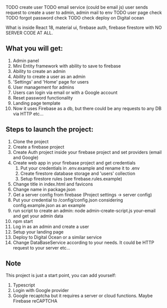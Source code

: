TODO create user
TODO email service (could be email js)
user sends request to create a user to admin, admin mail to env
TODO user page check
TODO forgot password check
TODO check deploy on Digital ocean

What is inside
React 18, material ui, firebase auth, firebase firestore with NO SERVER CODE AT ALL.

## What you will get:

1. Admin panel
2. Mini Entity framework with ability to save to firebase
3. Ability to create an admin
4. Ability to create a user as an admin
5. 'Settings' and 'Home' page for users
6. User management for admins
7. Users can login via email or with a Google account
8. Reset password functionality
9. Landing page template
10. Now it uses Firebase as a db, but there could be any requests to any DB via HTTP etc...

##  Steps to launch the project:

1. Clone the project
2. Create a firebase project
3. Create Auth project inside your firebase project and set providers (email and Google)
4. Create web app in your firebase project and get credentials
    1. Put your credentials in .env.example and rename it to .env
    2. Create firestore database storage and 'users' collection
    3. Setup firestore rules (see firebase.rules.example)
5. Change title in index.html and favicons
6. Change name in package.json
7. Get a server config from firebase (Project settings -> server config)
8. Put your credential to /config/config.json considering config.example.json as an example
9. run script to create an admin: node admin-create-script.js your-email and get your admin data
10. npm start
11. Log in as an admin and create a user
12. Setup your landing page
13. Deploy to Digital Ocean or a similar service
14. Change DataBaseService according to your needs. It could be HTTP request to your server etc...

## Note
This project is just a start point, you can add yourself:
1. Typescript
2. Login with Google provider
3. Google recaptcha but it requires a server or cloud functions. Maybe Firebase reCAPTCHA